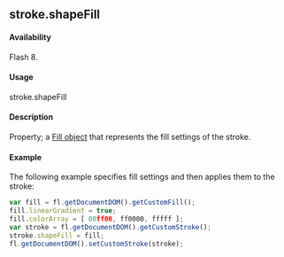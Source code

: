 ## stroke.shapeFill

#### Availability

Flash 8.

#### Usage

stroke.shapeFill

#### Description

Property; a [Fill object](../Fill_object/fill_summary.md) that represents the fill settings of the stroke.

#### Example


The following example specifies fill settings and then applies them to the stroke:
```javascript
var fill = fl.getDocumentDOM().getCustomFill(); 
fill.linearGradient = true;
fill.colorArray = [ 00ff00, ff0000, fffff ];
var stroke = fl.getDocumentDOM().getCustomStroke(); 
stroke.shapeFill = fill; 
fl.getDocumentDOM().setCustomStroke(stroke);

```